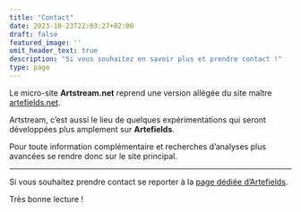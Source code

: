 ```yaml
---
title: "Contact"
date: 2023-10-23T22:03:27+02:00
draft: false
featured_image: ''
omit_header_text: true
description: "Si vous souhaitez en savoir plus et prendre contact !"
type: page
---
```

Le micro-site **Artstream.net** reprend une version allégée du site maître [artefields.net](https://artefields.net).


Artstream, c’est aussi le lieu de quelques expérimentations qui seront développées plus amplement sur **Artefields**.


Pour toute information complémentaire et recherches d’analyses plus avancées se rendre donc sur le site principal.

---

Si vous souhaitez prendre contact se reporter à la [page dédiée d’Artefields](https://www.artefields.net/contact/).


Très bonne lecture !



